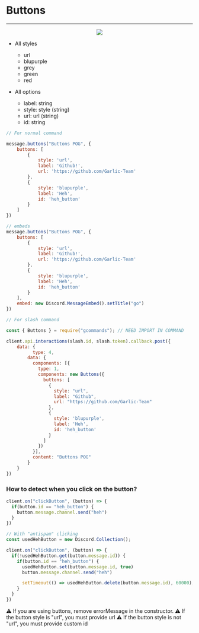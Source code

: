 # Buttons
---

<div align="center">
  <img src="https://gblobscdn.gitbook.com/assets%2F-MZ-Ze0MbWnYL4h30NVT%2F-MZ3DI9HSf3A5iSn6G__%2F-MZ3DlNBFtnS1422-5Tf%2Fbuttons.png?alt=media&token=92a879fc-e9e8-4e34-9e81-03f570f3bc5e">
</div>

* All styles
  * url
  * blupurple
  * grey
  * green
  * red

* All options
  * label: string
  * style: style (string)
  * url: url (string)
  * id: string 

```js
// For normal command

message.buttons("Buttons POG", {
    buttons: [
        {
            style: 'url',
            label: 'Github!',
            url: 'https://github.com/Garlic-Team'
        },
        {
            style: 'blupurple',
            label: 'Heh',
            id: 'heh_button'
        }
    ]
})

// embeds
message.buttons("Buttons POG", {
    buttons: [
        {
            style: 'url',
            label: 'Github!',
            url: 'https://github.com/Garlic-Team'
        },
        {
            style: 'blupurple',
            label: 'Heh',
            id: 'heh_button'
        }
    ],
    embed: new Discord.MessageEmbed().setTitle("go")
})

// For slash command

const { Buttons } = require("gcommands"); // NEED IMPORT IN COMMAND

client.api.interactions(slash.id, slash.token).callback.post({
    data: {
	      type: 4,
        data: {
          components: [{
            type: 1,
            components: new Buttons({
              buttons: [
                {
                  style: "url",
                  label: "Github",
                  url: "https://github.com/Garlic-Team"
                },
                {
                  style: 'blupurple',
                  label: 'Heh',
                  id: 'heh_button'
                }
              ]
            })
          }],
          content: "Buttons POG"
        }
    }
})
```

### How to detect when you click on the button?
```js
client.on("clickButton", (button) => {
  if(button.id == "heh_button") {
    button.message.channel.send("heh")
  }
})

// With "antispam" clicking
const usedHehButton = new Discord.Collection();

client.on("clickButton", (button) => {
  if(!usedHehButton.get(button.message.id)) {
    if(button.id == "heh_button") {
      usedHehButton.set(button.message.id, true)
      button.message.channel.send("heh")

      setTimeout(() => usedHehButton.delete(button.message.id), 60000);
    }
  }
})
```

⚠️ If you are using buttons, remove errorMessage in the constructor.
⚠️ If the button style is "url", you must provide url 
⚠️ If the button style is not "url", you must provide custom id
